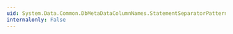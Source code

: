 ```yaml
---
uid: System.Data.Common.DbMetaDataColumnNames.StatementSeparatorPattern
internalonly: False
---
```

